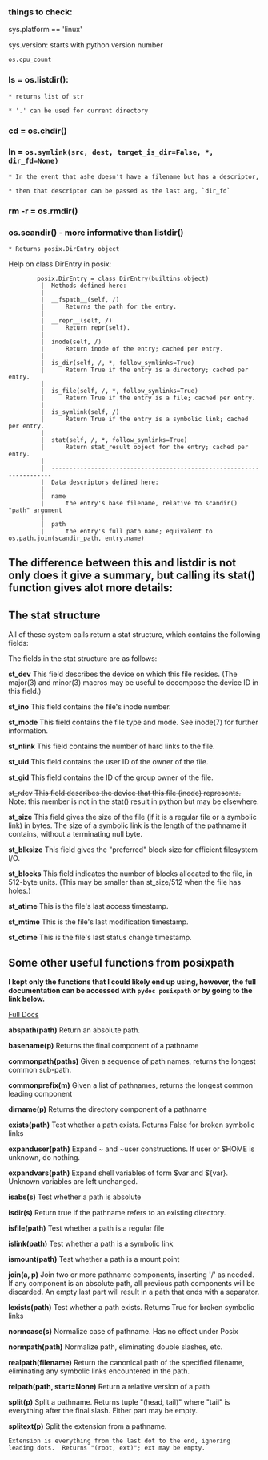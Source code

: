 ### things to check:


sys.platform == 'linux'

sys.version: starts with python version number

`os.cpu_count`

### ls = os.listdir():

    * returns list of str

    * '.' can be used for current directory

### cd = os.chdir()

### ln = `os.symlink(src, dest, target_is_dir=False, *, dir_fd=None)`

    * In the event that ashe doesn't have a filename but has a descriptor,

    * then that descriptor can be passed as the last arg, `dir_fd`

### rm -r = os.rmdir()

### os.scandir() - more informative than listdir()

	* Returns posix.DirEntry object

	
Help on class DirEntry in posix:

```
		posix.DirEntry = class DirEntry(builtins.object)
		 |  Methods defined here:
		 |  
		 |  __fspath__(self, /)
		 |      Returns the path for the entry.
		 |  
		 |  __repr__(self, /)
		 |      Return repr(self).
		 |  
		 |  inode(self, /)
		 |      Return inode of the entry; cached per entry.
		 |  
		 |  is_dir(self, /, *, follow_symlinks=True)
		 |      Return True if the entry is a directory; cached per entry.
		 |  
		 |  is_file(self, /, *, follow_symlinks=True)
		 |      Return True if the entry is a file; cached per entry.
		 |  
		 |  is_symlink(self, /)
		 |      Return True if the entry is a symbolic link; cached per entry.
		 |  
		 |  stat(self, /, *, follow_symlinks=True)
		 |      Return stat_result object for the entry; cached per entry.
		 |  
		 |  ----------------------------------------------------------------------
		 |  Data descriptors defined here:
		 |  
		 |  name
		 |      the entry's base filename, relative to scandir() "path" argument
		 |  
		 |  path
		 |      the entry's full path name; equivalent to os.path.join(scandir_path, entry.name)
```

## The difference between this and listdir is not only does it give a summary, but calling its stat() function gives alot more details:

## The stat structure
All of these system calls return a stat structure, which contains the following fields:


The fields in the stat structure are as follows:

**st\_dev** This field describes the device on which this file resides.  (The major(3) and minor(3) macros may be useful to decompose the  device  ID  in
		this field.)

**st\_ino** This field contains the file's inode number.

**st\_mode**
This field contains the file type and mode.  See inode(7) for further information.

**st\_nlink**
This field contains the number of hard links to the file.

**st\_uid** This field contains the user ID of the owner of the file.

**st\_gid** This field contains the ID of the group owner of the file.

~~st\_rdev~~
~~This field describes the device that this file (inode) represents.~~
Note: this member is not in the stat() result in python but may be elsewhere.

**st\_size**
This  field  gives  the size of the file (if it is a regular file or a symbolic link) in bytes.  The size of a symbolic link is the length of
the pathname it contains, without a terminating null byte.

**st\_blksize**
This field gives the "preferred" block size for efficient filesystem I/O.

**st\_blocks**
This field indicates the number of blocks allocated to the file, in 512-byte units.  (This may be smaller than st\_size/512 when the file  has holes.)

**st\_atime**
This is the file's last access timestamp.

**st\_mtime**
This is the file's last modification timestamp.

**st\_ctime**
This is the file's last status change timestamp.


## Some other useful functions from posixpath

**I kept only the functions that I could likely end up using, however, the full
documentation can be accessed with `pydoc posixpath` or by going to the link below.**

[Full Docs](https://docs.python.org/3.7/library/posixpath)

**abspath(path)**
	Return an absolute path.

**basename(p)**
	Returns the final component of a pathname

**commonpath(paths)**
	Given a sequence of path names, returns the longest common sub-path.

**commonprefix(m)**
	Given a list of pathnames, returns the longest common leading component

**dirname(p)**
	Returns the directory component of a pathname

**exists(path)**
	Test whether a path exists.  Returns False for broken symbolic links

**expanduser(path)**
	Expand ~ and ~user constructions.  If user or $HOME is unknown,
	do nothing.

**expandvars(path)**
	Expand shell variables of form $var and ${var}.  Unknown variables
	are left unchanged.

**isabs(s)**
	Test whether a path is absolute

**isdir(s)**
	Return true if the pathname refers to an existing directory.

**isfile(path)**
	Test whether a path is a regular file

**islink(path)**
	Test whether a path is a symbolic link

**ismount(path)**
	Test whether a path is a mount point

**join(a, p)**
	Join two or more pathname components, inserting '/' as needed.
	If any component is an absolute path, all previous path components
	will be discarded.  An empty last part will result in a path that
	ends with a separator.

**lexists(path)**
	Test whether a path exists.  Returns True for broken symbolic links

**normcase(s)**
	Normalize case of pathname.  Has no effect under Posix

**normpath(path)**
	Normalize path, eliminating double slashes, etc.

**realpath(filename)**
	Return the canonical path of the specified filename, eliminating any
	symbolic links encountered in the path.

**relpath(path, start=None)**
	Return a relative version of a path

**split(p)**
	Split a pathname.  Returns tuple "(head, tail)" where "tail" is
	everything after the final slash.  Either part may be empty.

**splitext(p)**
	Split the extension from a pathname.

	Extension is everything from the last dot to the end, ignoring
	leading dots.  Returns "(root, ext)"; ext may be empty.
